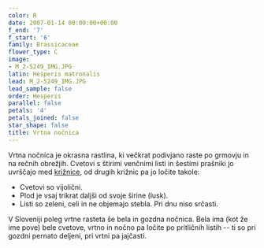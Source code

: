 ```yaml
---
color: R
date: 2007-01-14 00:00:00+00:00
f_end: '7'
f_start: '6'
family: Brassicaceae
flower_type: C
image:
- M_2-5249_IMG.JPG
latin: Hesperis matronalis
lead: M_2-5249_IMG.JPG
lead_sample: false
order: Hesperis
parallel: false
petals: '4'
petals_joined: false
star_shape: false
title: Vrtna nočnica
---
```

Vrtna nočnica je okrasna rastlina, ki večkrat podivjano raste po grmovju in na rečnih obrežjih. Cvetovi s štirimi venčnimi listi in šestimi prašniki jo uvrščajo med [križnice](../family/brassicaceae/), od drugih križnic pa jo ločite takole:

-   Cvetovi so vijolični.
-   Plod je vsaj trikrat daljši od svoje širine (lusk).
-   Listi so zeleni, celi in ne objemajo stebla. Pri dnu niso srčasti.

V Sloveniji poleg vrtne rasteta še bela in gozdna nočnica. Bela ima (kot že ime pove) bele cvetove, vrtno in nočno pa ločite po pritličnih listih -- ti so pri gozdni pernato deljeni, pri vrtni pa jajčasti.
